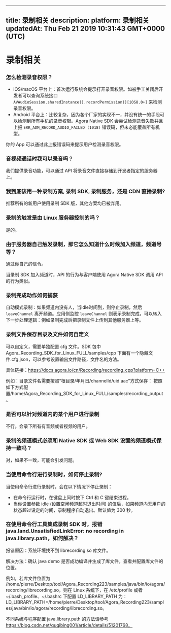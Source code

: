 
---
title: 录制相关
description: 
platform: 录制相关
updatedAt: Thu Feb 21 2019 10:31:43 GMT+0000 (UTC)
---
# 录制相关
### 怎么检测录音权限？

* iOS/macOS 平台上：首次运行系统会提示打开录音权限。如被手工关闭后开发者可以查询系统接口 `AVAudioSession.sharedInstance().recordPermission()[iOS8.0+]` 来检测录音权限。 
* Android 平台上：比较复杂，因为各个厂家的实现不一，并没有统一的手段可以检测到所有手机的录音权限。Agora Native SDK 会尝试检测录音失败并且上报 `ERR_ADM_RECORD_AUDIO_FAILED (1018)` 错误码，但未必能覆盖所有机型。

你的 App 可以通过此上报错误码来提示用户检测录音权限。

### 音视频通话时我可以录音吗？

我们提供录音功能，可以通过 API 将录音文件直接存储到开发者指定的服务器上。

### 我到底该用一种录制方案, 录制 SDK, 录制服务，还是 CDN 直播录制?

推荐所有的新用户使用录制 SDK 版，其他方案均已被弃用。

### 录制的触发是由 Linux 服务器控制的吗？
是的。

### 由于服务器自己触发录制，那它怎么知道什么时候加入频道，频道号等？
通过你自己的信令。

当录制 SDK 加入频道时，API 的行为与客户端使用 Agora Native SDK 调用 API 的行为类似。

### 录制完成动作如何捕获

自动模式录制：如果频道内没有人，当idle时间到，则停止录制，然后 `leaveChannel` 离开频道。应用侧监控 `leaveChannel` 则表示录制完成，可以转入下一步处理逻辑：例如录制完成后把录制文件上传到其他服务器上等。

### 录制文件保存目录及文件如何自定义

可以自定义，需要单独配置 cfg 文件。SDK 包中 Agora_Recording_SDK_for_Linux_FULL/samples/cpp 下面有一个隐藏文件.cfg.json，可以参考设置输出文件路径，文件名的方法。

具体链接：https://docs.agora.io/cn/Recording/recording_cpp?platform=C++

例如：目录文件名需要按照“根目录/年月日/channelId/uid.aac”方式保存： 按照如下方式配置/home/Agora_Recording_SDK_for_Linux_FULL/samples/recording_output。

### 是否可以针对频道内的某个用户进行录制
不行。会录下所有有音频或者视频的用户。

### 录制的频道模式必须和 Native SDK 或 Web SDK 设置的频道模式保持一致吗？
对，如果不一致，可能会引发问题。

### 当使用命令行进行录制时，如何停止录制?

当使用命令行进行录制时，会在以下情况下停止录制：

* 在命令行运行时，在键盘上同时按下 Ctrl 和 C 键结束进程。
* 当你设置参数 idle (设置空闲频道超时退出时间) 的值后，如果频道内无用户的状态超过设定的时间，录制程序自动退出。默认值为 300 秒。

### 在使用命令行工具集成录制 SDK 时，报错 java.land.UnsatisfiedLinkError: no recording in java.library.path，如何解决？

报错原因：系统环境找不到 librecording.so 库文件。

解决方法：确认 java demo 是否成功编译并生成了库文件，查看并配置库文件的位置。

例如，若库文件位置为 /home/pierre/Desktop/tool/Agora_Recording223/samples/java/bin/io/agora/recording/librecording.so，则在 Linux 系统下，在 /etc/profile 或者 ~/.bash_profile、~/.bashrc 下配置 LD_LIBRARY_PATH 为：LD_LIBRARY_PATH=/home/pierre/Desktop/tool/Agora_Recording223/samples/java/bin/io/agora/recording/librecording.so。

不同系统与程序配置 java.library.path 的方法请参考 https://blog.csdn.net/quqibing001/article/details/51201768。
